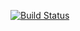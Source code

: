 [![Build Status](https://travis-ci.org/BURNINGTIGER/quick_sort.svg?branch=master)](https://travis-ci.org/BURNINGTIGER/quick_sort)
